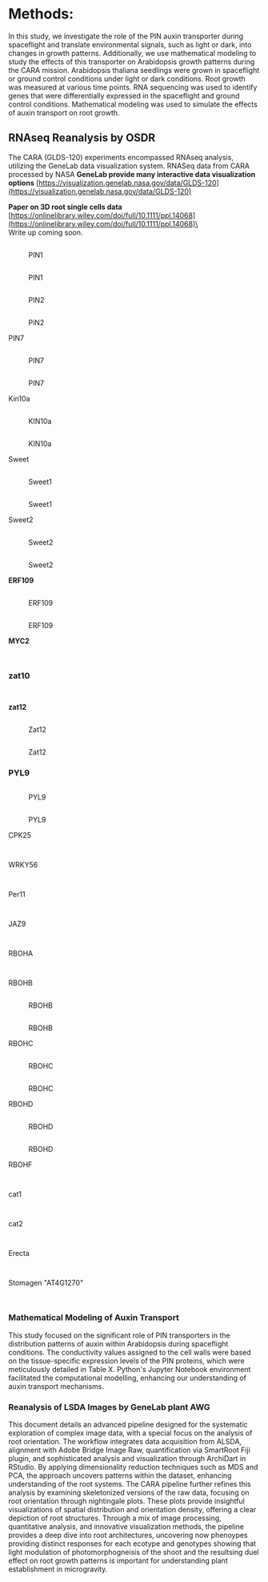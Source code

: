 # Methods:

In this study, we investigate the role of the PIN auxin transporter during spaceflight and translate environmental signals, such as light or dark, into changes in growth patterns. Additionally, we use mathematical modeling to study the effects of this transporter on Arabidopsis growth patterns during the CARA mission. Arabidopsis thaliana seedlings were grown in spaceflight or ground control conditions under light or dark conditions. Root growth was measured at various time points. RNA sequencing was used to identify genes that were differentially expressed in the spaceflight and ground control conditions. Mathematical modeling was used to simulate the effects of auxin transport on root growth.&#x20;



## RNAseq Reanalysis by OSDR

The CARA (GLDS-120) experiments encompassed RNAseq analysis, utilizing the GeneLab data visualization system. RNASeq data from CARA processed by NASA **GeneLab provide many interactive data visualization options** [https://visualization.genelab.nasa.gov/data/GLDS-120](https://visualization.genelab.nasa.gov/data/GLDS-120)



**Paper on 3D root single cells data**\
[https://onlinelibrary.wiley.com/doi/full/10.1111/ppl.14068](https://onlinelibrary.wiley.com/doi/full/10.1111/ppl.14068)\
\
Write up coming soon.



<div>

<figure><img src=".gitbook/assets/AT1G73590-PIN1 back.jpg" alt=""><figcaption><p>PIN1</p></figcaption></figure>

 

<figure><img src=".gitbook/assets/AT1G73590-PIN1 front.jpg" alt=""><figcaption><p>PIN1</p></figcaption></figure>

</div>



<div>

<figure><img src=".gitbook/assets/AT5G57090-PIN2 back.jpg" alt=""><figcaption><p>PIN2</p></figcaption></figure>

 

<figure><img src=".gitbook/assets/AT5G57090-PIN2 front.jpg" alt=""><figcaption><p>PiN2</p></figcaption></figure>

</div>



PIN7

<div>

<figure><img src=".gitbook/assets/AT1G23080-PIN7 back (1).jpg" alt=""><figcaption><p>PIN7</p></figcaption></figure>

 

<figure><img src=".gitbook/assets/AT1G23080-PIN7 front (1).jpg" alt=""><figcaption><p>PIN7</p></figcaption></figure>

</div>



Kin10a

<div>

<figure><img src=".gitbook/assets/AT4G14330-KIN10A back.jpg" alt=""><figcaption><p>KIN10a</p></figcaption></figure>

 

<figure><img src=".gitbook/assets/AT4G14330-KIN10A front.jpg" alt=""><figcaption><p>KIN10a</p></figcaption></figure>

</div>

Sweet



<div>

<figure><img src=".gitbook/assets/AT1G21460-SWEET1 back.jpg" alt=""><figcaption><p>Sweet1</p></figcaption></figure>

 

<figure><img src=".gitbook/assets/AT1G21460-SWEET1 front.jpg" alt=""><figcaption><p>Sweet1</p></figcaption></figure>

</div>

Sweet2

<div>

<figure><img src=".gitbook/assets/AT3G14770-SWEET2 back.jpg" alt=""><figcaption><p>Sweet2</p></figcaption></figure>

 

<figure><img src=".gitbook/assets/AT3G14770-SWEET2 front.jpg" alt=""><figcaption><p>Sweet2</p></figcaption></figure>

</div>



**ERF109**



<div>

<figure><img src=".gitbook/assets/AT4G34410-ERF109 back.jpg" alt=""><figcaption><p>ERF109</p></figcaption></figure>

 

<figure><img src=".gitbook/assets/AT4G34410-ERF109 front.jpg" alt=""><figcaption><p>ERF109</p></figcaption></figure>

</div>



**MYC2**

<div>

<figure><img src=".gitbook/assets/AT1G32640-MYC2 back (1).jpg" alt=""><figcaption></figcaption></figure>

 

<figure><img src=".gitbook/assets/AT1G32640-MYC2 front (1).jpg" alt=""><figcaption></figcaption></figure>

</div>

### zat10

<div>

<figure><img src=".gitbook/assets/AT1G27730-ZAT10 back (2).jpg" alt=""><figcaption></figcaption></figure>

 

<figure><img src=".gitbook/assets/AT1G27730-ZAT10 front (3).jpg" alt=""><figcaption></figcaption></figure>

</div>



**zat12**

<div>

<figure><img src=".gitbook/assets/AT5G59820-ZAT12 back.jpg" alt=""><figcaption><p>Zat12</p></figcaption></figure>

 

<figure><img src=".gitbook/assets/AT5G59820-ZAT12 front.jpg" alt=""><figcaption><p>Zat12</p></figcaption></figure>

</div>

### PYL9&#x20;

<div>

<figure><img src=".gitbook/assets/AT1G01360-PYL9 back (1).jpg" alt=""><figcaption><p>PYL9</p></figcaption></figure>

 

<figure><img src=".gitbook/assets/AT1G01360-PYL9 front (1).jpg" alt=""><figcaption><p>PYL9</p></figcaption></figure>

</div>



CPK25

<div>

<figure><img src=".gitbook/assets/AT2G35890-CPK25 back.jpg" alt=""><figcaption></figcaption></figure>

 

<figure><img src=".gitbook/assets/AT2G35890-CPK25 front.jpg" alt=""><figcaption></figcaption></figure>

</div>



WRKY56

<div>

<figure><img src=".gitbook/assets/AT1G64000-WRKY56 back.jpg" alt=""><figcaption></figcaption></figure>

 

<figure><img src=".gitbook/assets/AT1G64000-WRKY56 front.jpg" alt=""><figcaption></figcaption></figure>

</div>

Per11

<div>

<figure><img src=".gitbook/assets/AT1G68850-PER11 back.jpg" alt=""><figcaption></figcaption></figure>

 

<figure><img src=".gitbook/assets/AT1G68850-PER11 front.jpg" alt=""><figcaption></figcaption></figure>

</div>

JAZ9

<div>

<figure><img src=".gitbook/assets/AT1G70700-JAZ9 back.jpg" alt=""><figcaption></figcaption></figure>

 

<figure><img src=".gitbook/assets/AT1G70700-JAZ9 front.jpg" alt=""><figcaption></figcaption></figure>

</div>



RBOHA



<div>

<figure><img src=".gitbook/assets/AT5G07390-RBOHA back.jpg" alt=""><figcaption></figcaption></figure>

 

<figure><img src=".gitbook/assets/AT5G07390-RBOHA front.jpg" alt=""><figcaption></figcaption></figure>

</div>



RBOHB



<div>

<figure><img src=".gitbook/assets/AT1G09090-RBOHB back (1).jpg" alt=""><figcaption><p>RBOHB</p></figcaption></figure>

 

<figure><img src=".gitbook/assets/AT1G09090-RBOHB front (1).jpg" alt=""><figcaption><p>RBOHB</p></figcaption></figure>

</div>



RBOHC

<div>

<figure><img src=".gitbook/assets/AT5G51060-RBOHC back.jpg" alt=""><figcaption><p>RBOHC</p></figcaption></figure>

 

<figure><img src=".gitbook/assets/AT5G51060-RBOHC front.jpg" alt=""><figcaption><p>RBOHC</p></figcaption></figure>

</div>



RBOHD

<div>

<figure><img src=".gitbook/assets/AT5G47910-RBOHD back.jpg" alt=""><figcaption><p>RBOHD</p></figcaption></figure>

 

<figure><img src=".gitbook/assets/AT5G47910-RBOHD front.jpg" alt=""><figcaption><p>RBOHD</p></figcaption></figure>

</div>



RBOHF

<div>

<figure><img src=".gitbook/assets/AT1G64060-RBOHF back (1).jpg" alt=""><figcaption></figcaption></figure>

 

<figure><img src=".gitbook/assets/AT1G64060-RBOHF front (1).jpg" alt=""><figcaption></figcaption></figure>

</div>



cat1

<div>

<figure><img src=".gitbook/assets/AT1G20630-CAT1 back.jpg" alt=""><figcaption></figcaption></figure>

 

<figure><img src=".gitbook/assets/AT1G20630-CAT1 front.jpg" alt=""><figcaption></figcaption></figure>

</div>



cat2

<div>

<figure><img src=".gitbook/assets/AT4G35090-CAT2 back.jpg" alt=""><figcaption></figcaption></figure>

 

<figure><img src=".gitbook/assets/AT4G35090-CAT2 front.jpg" alt=""><figcaption></figcaption></figure>

</div>



Erecta

<div>

<figure><img src=".gitbook/assets/AT2G26330-ERECTA back.jpg" alt=""><figcaption></figcaption></figure>

 

<figure><img src=".gitbook/assets/AT2G26330-ERECTA front.jpg" alt=""><figcaption></figcaption></figure>

</div>

Stomagen "AT4G1270"

<div>

<figure><img src=".gitbook/assets/AT4G12970-EPFL9 back.jpg" alt=""><figcaption></figcaption></figure>

 

<figure><img src=".gitbook/assets/AT4G12970-EPFL9 front.jpg" alt=""><figcaption></figcaption></figure>

</div>



### Mathematical Modeling of Auxin Transport

This study focused on the significant role of PIN transporters in the distribution patterns of auxin within Arabidopsis during spaceflight conditions. The conductivity values assigned to the cell walls were based on the tissue-specific expression levels of the PIN proteins, which were meticulously detailed in Table X. Python's Jupyter Notebook environment facilitated the computational modelling, enhancing our understanding of auxin transport mechanisms.

####

### Reanalysis of LSDA Images by GeneLab plant AWG

This document details an advanced pipeline designed for the systematic exploration of complex image data, with a special focus on the analysis of root orientation. The workflow integrates data acquisition from ALSDA, alignment with Adobe Bridge Image Raw, quantification via SmartRoot Fiji plugin, and sophisticated analysis and visualization through ArchiDart in RStudio. By applying dimensionality reduction techniques such as MDS and PCA, the approach uncovers patterns within the dataset, enhancing understanding of the root systems. The CARA pipeline further refines this analysis by examining skeletonized versions of the raw data, focusing on root orientation through nightingale plots. These plots provide insightful visualizations of spatial distribution and orientation density, offering a clear depiction of root structures. Through a mix of image processing, quantitative analysis, and innovative visualization methods, the pipeline provides a deep dive into root architectures, uncovering now phenoypes providing distinct responses for each ecotype and genotypes showing that light modulation of photomorphogneisis of the shoot and the resultsing duel effect on root growth  patterns is important for understanding plant establishment in microgravity.

